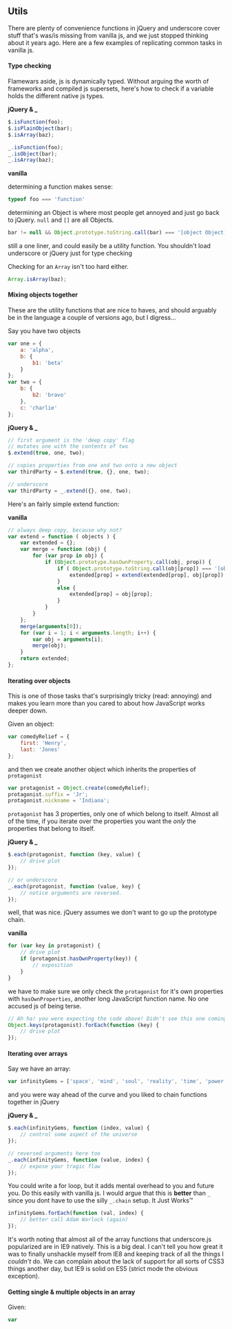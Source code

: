 ## Utils

There are plenty of convenience functions in jQuery and underscore cover stuff that's was/is missing from vanilla js, and we just stopped thinking about it years ago. Here are a few examples of replicating common tasks in vanilla js.

#### Type checking

Flamewars aside, js is dynamically typed. Without arguing the worth of frameworks and compiled js supersets, here's how to check if a variable holds the different native js types.

**jQuery & _**

```javascript
$.isFunction(foo);
$.isPlainObject(bar);
$.isArray(baz);

_.isFunction(foo);
_.isObject(bar);
_.isArray(baz);
```

**vanilla**

determining a function makes sense:
```javascript
typeof foo === 'function'
```

determining an Object is where most people get annoyed and just go back to jQuery. `null` and `[]` are all Objects.

```javascript
bar != null && Object.prototype.toString.call(bar) === '[object Object]'
```
still a one liner, and could easily be a utility function. You shouldn't load underscore or jQuery just for type checking

Checking for an `Array` isn't too hard either.

```javascript
Array.isArray(baz);
```

#### Mixing objects together

These are the utility functions that are nice to haves, and should arguably be in the language a couple of versions ago, but I digress...

Say you have two objects

```javascript
var one = {
    a: 'alpha',
    b: {
        b1: 'beta'
    }
};
var two = {
    b: {
        b2: 'bravo'
    },
    c: 'charlie'
};
```

**jQuery & _**

```javascript
// first argument is the 'deep copy' flag
// mutates one with the contents of two
$.extend(true, one, two);

// copies properties from one and two onto a new object
var thirdParty = $.extend(true, {}, one, two);

// underscore
var thirdParty = _.extend({}, one, two);

```

Here's an fairly simple extend function:

**vanilla**
```javascript
// always deep copy, because why not?
var extend = function ( objects ) {
    var extended = {};
    var merge = function (obj) {
        for (var prop in obj) {
            if (Object.prototype.hasOwnProperty.call(obj, prop)) {
                if ( Object.prototype.toString.call(obj[prop]) === '[object Object]' ) {
                    extended[prop] = extend(extended[prop], obj[prop]);
                }
                else {
                    extended[prop] = obj[prop];
                }
            }
        }
    };
    merge(arguments[0]);
    for (var i = 1; i < arguments.length; i++) {
        var obj = arguments[i];
        merge(obj);
    }
    return extended;
};
```

#### Iterating over objects

This is one of those tasks that's surprisingly tricky (read: annoying) and makes you learn more than you cared to about how JavaScript works deeper down.

Given an object:
```javascript
var comedyRelief = {
    first: 'Henry',
    last: 'Jones'
};
```
and then we create another object which inherits the properties of `protagonist`
```javascript
var protagonist = Object.create(comedyRelief);
protagonist.suffix = 'Jr';
protagonist.nickname = 'Indiana';
```

`protagonist` has 3 properties, only one of which belong to itself. Almost all of the time, if you iterate over the properties you want the _only_ the properties that belong to itself.

**jQuery & _**
```javascript
$.each(protagonist, function (key, value) {
    // drive plot
});

// or underscore
_.each(protagonist, function (value, key) {
    // notice arguments are reversed.
});
```
well, that was nice. jQuery assumes we don't want to go up the prototype chain.

**vanilla**
```javascript
for (var key in protagonist) {
    // drive plot
    if (protagonist.hasOwnProperty(key)) {
        // exposition
    }
}
```
we have to make sure we only check the `protagonist` for it's own properties with `hasOwnProperties`, another long JavaScript function name. No one accused js of being terse.

```javascript
// Ah ha! you were expecting the code above! Didn't see this one coming!
Object.keys(protagonist).forEach(function (key) {
    // drive plot
});
```

#### Iterating over arrays
Say we have an array:
```javascript
var infinityGems = ['space', 'mind', 'soul', 'reality', 'time', 'power'];
```

and you were way ahead of the curve and you liked to chain functions together in jQuery

**jQuery & _**
```javascript
$.each(infinityGems, function (index, value) {
    // control some aspect of the universe
});

// reversed arguments here too
_.each(infinityGems, function (value, index) {
    // expose your tragic flaw
});
```

You could write a for loop, but it adds mental overhead to you and future you. Do this easily with vanilla js. I would argue that this is **better** than `_` since you dont have to use the silly `_.chain` setup. It Just Works™

```javascript
infinityGems.forEach(function (val, index) {
    // better call Adam Warlock (again)
});
```

It's worth noting that almost all of the array functions that underscore.js popularized are in IE9 natively. This is a big deal. I can't tell you how great it was to finally unshackle myself from IE8 and keeping track of all the things I *couldn't* do. We can complain about the lack of support for all sorts of CSS3 things another day, but IE9 is solid on ES5 (strict mode the obvious exception).

#### Getting single & multiple objects in an array

Given:
```javascript
var
```